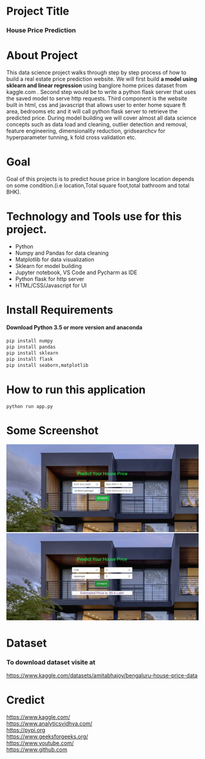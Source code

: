 # Project Title
### House Price Prediction
# About Project
This data science project walks through step by step process of how to build a real estate price prediction website. We will first build <b>a model using sklearn and linear regression</b> using banglore home prices dataset from <a>kaggle.com <a>. Second step would be to write a python flask server that uses the saved model to serve http requests. Third component is the website built in html, css and javascript that allows user to enter home square ft area, bedrooms etc  and it will call python flask server to retrieve the predicted price. During model building we will cover almost all data science concepts such as data load and cleaning, outlier detection and removal, feature engineering, dimensionality reduction, gridsearchcv for hyperparameter tunning, k fold cross validation etc.

# Goal 
Goal of this projects is to predict house price in banglore location depends on some condition.(i.e location,Total square foot,total bathroom and total BHK).

# Technology and Tools use for this project.
<ul>
<li>Python</li>
<li>Numpy and Pandas for data cleaning</li>
<li>Matplotlib for data visualization</li>
<li>Sklearn for model building</li>
<li>Jupyter notebook, VS Code and Pycharm as IDE</li>
<li> Python flask for http server</li>
<li>HTML/CSS/Javascript for UI</li>
</ul>
    
# Install Requirements
    
#### Download Python 3.5 or more version and anaconda 
    
```
pip install numpy
pip install pandas
pip install sklearn
pip install flask
pip install seaborn,matplotlib

```
# How to run this application
    
```
python run app.py

```
    
# Some Screenshot 
<img src ="https://github.com/farhad06/Projects/blob/main/House_Prediction/SS/house-1.jpg">
<img src='https://github.com/farhad06/Projects/blob/main/House_Prediction/SS/house-2.jpg'>

# Dataset 

### To download dataset visite at <br>
https://www.kaggle.com/datasets/amitabhajoy/bengaluru-house-price-data

# Credict

https://www.kaggle.com/ <br>
https://www.analyticsvidhya.com/ <br>
https://pypi.org <br>
https://www.geeksforgeeks.org/ <br>
https://www.youtube.com/ <br>
https://www.github.com  <br>   

    

    
    
    
   
    

